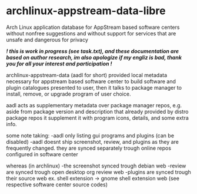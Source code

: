 # archlinux-appstream-data-libre
Arch Linux application database for AppStream based software centers without nonfree suggestions and without support for services that are unsafe and dangerous for privacy

***! this is work in progress (see task.txt), and these documentation are based on author research, im also apologize if my engliz is bad, thank you for all your interest and participation !***

archlinux-appstream-data (aadl for short) provided local metadata necessary for appstream based software center to build software and plugin catalogues presented to user, then it talks to package manager to install, remove, or upgrade program of user choice.

aadl acts as supplementary metadata over package manager repos, e.g. aside from package version and description that already provided by distro package repos it supplement it with program icons, details, and some extra info.

some note taking:
-aadl only listing gui programs and plugins (can be disabled)
-aadl doesnt ship screenshot, review, and plugins as they are frequently changed. they are synced separately trough online repos configured in software center

whereas (in archlinux)
-the screenshot synced trough debian web
-review are synced trough open desktop org review web
-plugins are synced trough their source web ex. shell extension -> gnome shell extension web
(see respective software center source codes)

